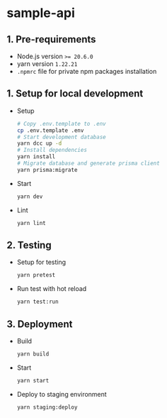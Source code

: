 # sample-api

## 1. Pre-requirements

- Node.js version `>= 20.6.0`
- yarn version `1.22.21`
- `.npmrc` file for private npm packages installation

## 1. Setup for local development

- Setup
  ```bash
  # Copy .env.template to .env
  cp .env.template .env
  # Start development database
  yarn dcc up -d
  # Install dependencies
  yarn install
  # Migrate database and generate prisma client
  yarn prisma:migrate
  ```
- Start
  ```bash
  yarn dev
  ```
- Lint
  ```bash
  yarn lint
  ```

## 2. Testing

- Setup for testing
  ```bash
  yarn pretest
  ```
- Run test with hot reload
  ```bash
  yarn test:run
  ```

## 3. Deployment

- Build
  ```bash
  yarn build
  ```
- Start
  ```bash
  yarn start
  ```
- Deploy to staging environment
  ```bash
  yarn staging:deploy
  ```
